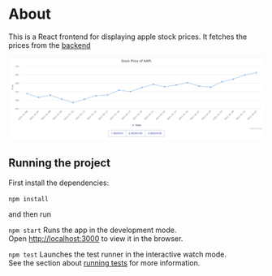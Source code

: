 # About

This is a React frontend for displaying apple stock prices. It fetches the prices from the [backend](../apple-stock-backend/)

![Screenshot of the application](./img/stock-app.png)
## Running the project

First install the dependencies:

`npm install`

and then run

`npm start`
Runs the app in the development mode.\
Open [http://localhost:3000](http://localhost:3000) to view it in the browser.

`npm test`
Launches the test runner in the interactive watch mode.\
See the section about [running tests](https://facebook.github.io/create-react-app/docs/running-tests) for more information.